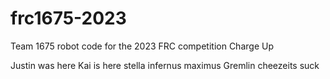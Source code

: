 # frc1675-2023
Team 1675 robot code for the 2023 FRC competition Charge Up

Justin was here
Kai is here
stella infernus maximus 
Gremlin
cheezeits suck 

